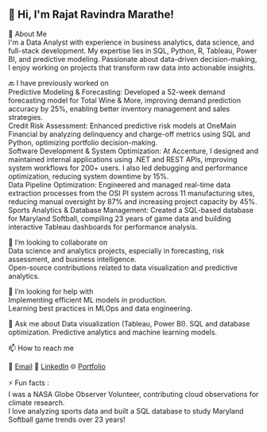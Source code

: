 ## 👋 Hi, I'm Rajat Ravindra Marathe!
🚀 About Me<br>
I'm a Data Analyst with experience in business analytics, data science, and full-stack development. My expertise lies in SQL, Python, R, Tableau, Power BI, and predictive modeling. Passionate about data-driven decision-making, I enjoy working on projects that transform raw data into actionable insights.

🔙 I have previously worked on<br>
Predictive Modeling & Forecasting: Developed a 52-week demand forecasting model for Total Wine & More, improving demand prediction accuracy by 25%, enabling better inventory management and sales strategies.<br>
Credit Risk Assessment: Enhanced predictive risk models at OneMain Financial by analyzing delinquency and charge-off metrics using SQL and Python, optimizing portfolio decision-making.<br>
Software Development & System Optimization: At Accenture, I designed and maintained internal applications using .NET and REST APIs, improving system workflows for 200+ users. I also led debugging and performance optimization, reducing system downtime by 15%.<br>
Data Pipeline Optimization: Engineered and managed real-time data extraction processes from the OSI PI system across 11 manufacturing sites, reducing manual oversight by 87% and increasing project capacity by 45%.<br>
Sports Analytics & Database Management: Created a SQL-based database for Maryland Softball, compiling 23 years of game data and building interactive Tableau dashboards for performance analysis.

👯 I’m looking to collaborate on<br>
Data science and analytics projects, especially in forecasting, risk assessment, and business intelligence.<br>
Open-source contributions related to data visualization and predictive analytics.

🤔 I’m looking for help with<br>
Implementing efficient ML models in production.<br>
Learning best practices in MLOps and data engineering.

💬 Ask me about
Data visualization (Tableau, Power BI).
SQL and database optimization.
Predictive analytics and machine learning models.

📫 How to reach me

📧 [Email](rajatrmarathe@gmail.com)  💼 [LinkedIn](https://www.linkedin.com/in/rajat-r-marathe/)   🌐 [Portfolio](https://rajatrmarathe.github.io/)

⚡ Fun facts :<br>
I was a NASA Globe Observer Volunteer, contributing cloud observations for climate research.<br>
I love analyzing sports data and built a SQL database to study Maryland Softball game trends over 23 years!
